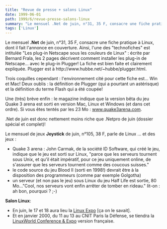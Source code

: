 ```yaml
---
title: "Revue de presse + salons Linux"
date: 1999-06-01
path: 1999/6/revue-presse-salons-linux
summary: "Le mensuel .Net de juin, n°31, 35 F, consacre une fiche pratique à Linux, dont il fait l'annonce en couverture."
tags: ['Linux']
---
```


<P>Le mensuel <B>.Net</B> de juin, n°31, 35 F, consacre une fiche pratique à
Linux, dont il fait l'annonce en couverture.
Ainsi, l'une des "technofiches" est intitulée "Les plug-in Netscape sous
les couleurs de Linux" : écrite par Bernard Frala, les 2 pages décrivent
comment installer les plug-in de Netscape... avec le plug-in Plugger!
La fiche est bien faite et clairement expliquée.
Plugger est à http://www.hubbe.net/~hubbe/plugger.html.</P>

<P>Trois coquilles cependant : l'environnement cité pour cette fiche est...
Win et Mac! Deux oublis : la définition de Plugger (qui a pourtant un
astérisque) et la définition du terme Flash qui a été coupée!</P>

<P>Une (très) brève enfin : le magazine indique que la version bêta du jeu
Quake 3 arena est sorti en version Mac, Linux et Windows (et dans cet
ordre). Si vous êtes tentés par les 23 Mo :
<A HREF="http://www.quake3arena.com/">www.quake3arena.com</A>.</P>

<P>.Net de juin est donc nettement moins riche que .Netpro de juin (dossier
spécial et complet)!</P>

<P>Le mensuel de jeux <B>Joystick</B> de juin, n°105, 38 F, parle de Linux ...
et des jeux :</P>

<UL>

<LI>Quake 3 arena : John Carmak, de la société ID Software, qui créé le
jeu, indique que le jeu est sorti sur Linux, "parce que  les serveurs
tournent sous Unix, et qu'il était impératif, pour ce jeu uniquement
online, de s'assurer que les serveurs tournent comme des coucous
suisses."
<LI>le code source du jeu Blood II (sorti en 1998!) devrait être à la
disposition des programmeurs (comme par exemple Golgotha)
<LI>un serveur (et non pas le jeu) sous Linux du jeu Half Life est sortie,
80 Mo..."Cool, nos serveurs vont enfin arrêter de tomber en rideau."
lit-on : ah bon, pourquoi ? ;-)
</UL>

<P><B>Salon Linux</B>:</P>

<UL>

<LI>En juin, le 17 et 18 aura lieu la <A HREF="http://www.linux-expo.com/">Linux
Expo</A> [ça on le savait].
<LI>Et en janvier 2000, du 11 au 13 au CNIT Paris la Défense, se tiendra
la <A HREF="http://www.salonlinux.com">LinuxWorld Conference &amp; Expo</A>
version française.
</UL>


